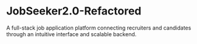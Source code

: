 # JobSeeker2.0-Refactored
A full-stack job application platform connecting recruiters and candidates through an intuitive interface and scalable backend.
